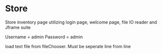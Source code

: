 # Store
Store inventory page utilizing login page, welcome page, file IO reader and Jframe suite


Username = admin
Password = admin

load text file from fileChooser.
Must be seperate line from line
